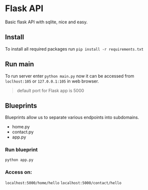 # Flask API

Basic flask API with sqlite, nice and easy.


## Install

To install all required packages run `pip install -r requirements.txt`

## Run main

To run server enter `python main.py`
now it can be accessed from `loclhost:105` or `127.0.0.1:105` in web browser.
> default port for Flask app is 5000

## Blueprints

Blueprints allow us to separate various endpoints into subdomains.

- home.py
- contact.py
- app.py

### Run blueprint

`python app.py`

### Access on:

`localhost:5000/home/hello`
`localhost:5000/contact/hello`